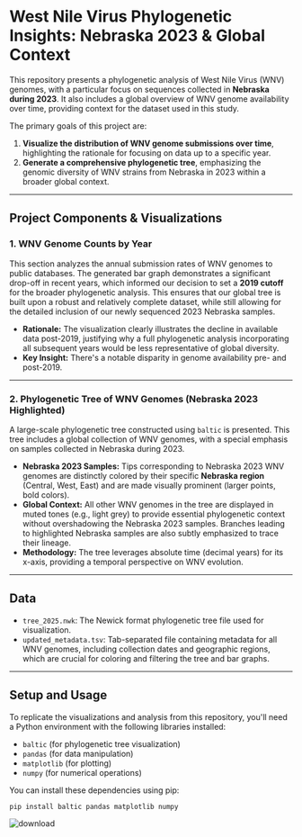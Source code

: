 # West Nile Virus Phylogenetic Insights: Nebraska 2023 & Global Context

This repository presents a phylogenetic analysis of West Nile Virus (WNV) genomes, with a particular focus on sequences collected in **Nebraska during 2023**. It also includes a global overview of WNV genome availability over time, providing context for the dataset used in this study.

The primary goals of this project are:
1.  **Visualize the distribution of WNV genome submissions over time**, highlighting the rationale for focusing on data up to a specific year.
2.  **Generate a comprehensive phylogenetic tree**, emphasizing the genomic diversity of WNV strains from Nebraska in 2023 within a broader global context.

---

## Project Components & Visualizations

### 1. WNV Genome Counts by Year

This section analyzes the annual submission rates of WNV genomes to public databases. The generated bar graph demonstrates a significant drop-off in recent years, which informed our decision to set a **2019 cutoff** for the broader phylogenetic analysis. This ensures that our global tree is built upon a robust and relatively complete dataset, while still allowing for the detailed inclusion of our newly sequenced 2023 Nebraska samples.

* **Rationale:** The visualization clearly illustrates the decline in available data post-2019, justifying why a full phylogenetic analysis incorporating all subsequent years would be less representative of global diversity.
* **Key Insight:** There's a notable disparity in genome availability pre- and post-2019.

---

### 2. Phylogenetic Tree of WNV Genomes (Nebraska 2023 Highlighted)

A large-scale phylogenetic tree constructed using `baltic` is presented. This tree includes a global collection of WNV genomes, with a special emphasis on samples collected in Nebraska during 2023.

* **Nebraska 2023 Samples:** Tips corresponding to Nebraska 2023 WNV genomes are distinctly colored by their specific **Nebraska region** (Central, West, East) and are made visually prominent (larger points, bold colors).
* **Global Context:** All other WNV genomes in the tree are displayed in muted tones (e.g., light grey) to provide essential phylogenetic context without overshadowing the Nebraska 2023 samples. Branches leading to highlighted Nebraska samples are also subtly emphasized to trace their lineage.
* **Methodology:** The tree leverages absolute time (decimal years) for its x-axis, providing a temporal perspective on WNV evolution.

---

## Data

* `tree_2025.nwk`: The Newick format phylogenetic tree file used for visualization.
* `updated_metadata.tsv`: Tab-separated file containing metadata for all WNV genomes, including collection dates and geographic regions, which are crucial for coloring and filtering the tree and bar graphs.

---

## Setup and Usage

To replicate the visualizations and analysis from this repository, you'll need a Python environment with the following libraries installed:

* `baltic` (for phylogenetic tree visualization)
* `pandas` (for data manipulation)
* `matplotlib` (for plotting)
* `numpy` (for numerical operations)

You can install these dependencies using pip:

```bash
pip install baltic pandas matplotlib numpy
```


![download](https://github.com/user-attachments/assets/ebbe6c59-57f9-4080-a06a-3205410a510f)




